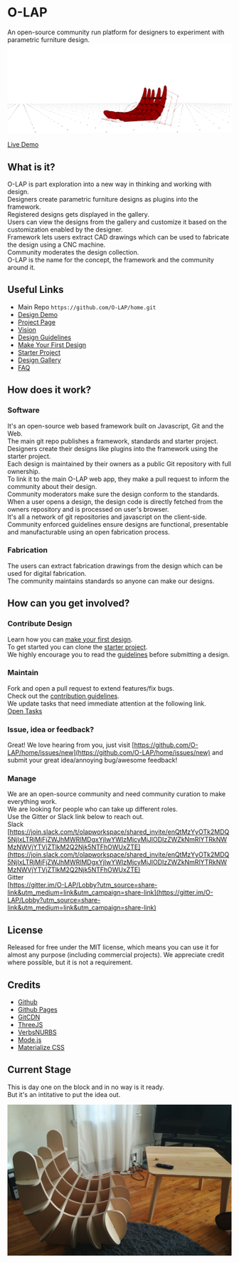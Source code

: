 # O-LAP  
An open-source community run platform for designers to experiment with parametric furniture design.  
![O-LAP](https://raw.githubusercontent.com/O-LAP/home/master/imgs/wide_banner.gif)  
  

[Live Demo](https://o-lap.org/app.html?a=amitlzkpa&r=o-lap_plato)  

## What is it?  

O-LAP is part exploration into a new way in thinking and working with design.  
Designers create parametric furniture designs as plugins into the framework.  
Registered designs gets displayed in the gallery.  
Users can view the designs from the gallery and customize it based on the customization enabled by the designer.  
Framework lets users extract CAD drawings which can be used to fabricate the design using a CNC machine.  
Community moderates the design collection.  
O-LAP is the name for the concept, the framework and the community around it.  

## Useful Links
- Main Repo `https://github.com/O-LAP/home.git`
- [Design Demo](https://o-lap.org/app.html?a=amitlzkpa&r=o-lap_plato)
- [Project Page](https://o-lap.org)
- [Vision](https://github.com/O-LAP/home/blob/master/vision.md)
- [Design Guidelines](https://github.com/O-LAP/home/blob/master/guidelines.md)
- [Make Your First Design](https://github.com/O-LAP/home/blob/master/quick-start.md)
- [Starter Project](https://github.com/O-LAP/starter_project)
- [Design Gallery](https://o-lap.org/designs.html)
- [FAQ](https://github.com/O-LAP/home/blob/master/faq.md)

## How does it work?  

### Software
It's an open-source web based framework built on Javascript, Git and the Web.  
The main git repo publishes a framework, standards and starter project.  
Designers create their designs like plugins into the framework using the starter project.  
Each design is maintained by their owners as a public Git repository with full ownership.  
To link it to the main O-LAP web app, they make a pull request to inform the community about their design.  
Community moderators make sure the design conform to the standards.  
When a user opens a design, the design code is directly fetched from the owners repository and is processed on user's browser.  
It's all a network of git repositories and javascript on the client-side.  
Community enforced guidelines ensure designs are functional, presentable and manufacturable using an open fabrication process.  

### Fabrication
The users can extract fabrication drawings from the design which can be used for digital fabrication.  
The community maintains standards so anyone can make our designs.  

## How can you get involved?
### Contribute Design
Learn how you can [make your first design](https://github.com/O-LAP/home/blob/master/quick-start.md).  
To get started you can clone the [starter project](https://github.com/O-LAP/starter_project).  
We highly encourage you to read the [guidelines](https://github.com/O-LAP/home/blob/master/guidelines.md) before submitting a design.  

### Maintain
Fork and open a pull request to extend features/fix bugs.  
Check out the [contribution guidelines]().  
We update tasks that need immediate attention at the following link.  
[Open Tasks](https://github.com/O-LAP/home/projects)

### Issue, idea or feedback?
Great! We love hearing from you, just visit [https://github.com/O-LAP/home/issues/new](https://github.com/O-LAP/home/issues/new) and submit your great idea/annoying bug/awesome feedback!  

### Manage
We are an open-source community and need community curation to make everything work.  
We are looking for people who can take up different roles.  
Use the Gitter or Slack link below to reach out.  
Slack    
[https://join.slack.com/t/olapworkspace/shared_invite/enQtMzYyOTk2MDQ5NjIxLTRjMjFjZWJhMWRlMDgxYjIwYWIzMjcyMjJlODIzZWZkNmRlYTRkNWMzNWVjYTVjZTlkM2Q2Njk5NTFhOWUxZTE](https://join.slack.com/t/olapworkspace/shared_invite/enQtMzYyOTk2MDQ5NjIxLTRjMjFjZWJhMWRlMDgxYjIwYWIzMjcyMjJlODIzZWZkNmRlYTRkNWMzNWVjYTVjZTlkM2Q2Njk5NTFhOWUxZTE)  
Gitter  
[https://gitter.im/O-LAP/Lobby?utm_source=share-link&utm_medium=link&utm_campaign=share-link](https://gitter.im/O-LAP/Lobby?utm_source=share-link&utm_medium=link&utm_campaign=share-link)  

## License
Released for free under the MIT license, which means you can use it for almost any purpose (including commercial projects). We appreciate credit where possible, but it is not a requirement.  

## Credits
- [Github](https://github.com/)
- [Github Pages](https://pages.github.com/)
- [GitCDN](https://gitcdn.xyz/)
- [ThreeJS](https://threejs.org/)
- [VerbsNURBS](https://verbnurbs.com/)
- [Mode.js](https://github.com/modelab/mode.js)
- [Materialize CSS](https://materializecss.com/)

## Current Stage  
This is day one on the block and in no way is it ready.  
But it's an intitative to put the idea out.  

![O-LAP](https://raw.githubusercontent.com/O-LAP/home/master/imgs/chair_01.jpg)
